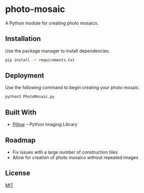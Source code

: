 # photo-mosaic
A Python module for creating photo mosaics.


## Installation
Use the package manager to install dependencies.

```bash
pip install -r requirements.txt
```

## Deployment
Use the following command to begin creating your photo mosaic.
```bash
python3 PhotoMosaic.py
```

## Built With
* [Pillow](https://pillow.readthedocs.io/en/stable/) – Python Imaging Library


## Roadmap
* Fix issues with a large number of construction tiles
* Allow for creation of photo mosaics without repeated images


## License
[MIT](https://choosealicense.com/licenses/mit/)
